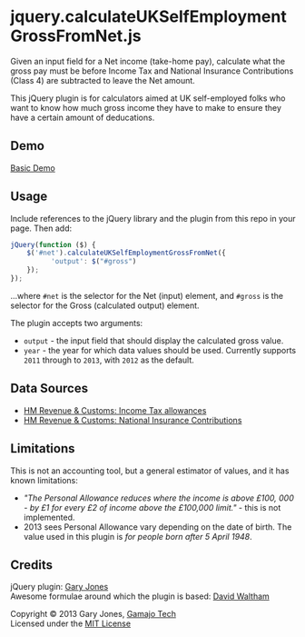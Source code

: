 # jquery.calculateUKSelfEmploymentGrossFromNet.js

Given an input field for a Net income (take-home pay), calculate what the gross pay must be before Income Tax and National Insurance Contributions (Class 4) are subtracted to leave the Net amount.

This jQuery plugin is for calculators aimed at UK self-employed folks who want to know how much gross income they have to make to ensure they have a certain amount of deducations.

## Demo
[Basic Demo](http://jsfiddle.net/4XuGh/3/)

## Usage

Include references to the jQuery library and the plugin from this repo in your page. Then add:

~~~javascript
jQuery(function ($) {
    $('#net').calculateUKSelfEmploymentGrossFromNet({
	      'output': $("#gross")
    });
});
~~~
...where `#net` is the selector for the Net (input) element, and `#gross` is the selector for the Gross (calculated output) element.

The plugin accepts two arguments:

 * `output` - the input field that should display the calculated gross value.
 * `year` - the year for which data values should be used. Currently supports `2011` through to `2013`, with `2012` as the default.

## Data Sources

* [HM Revenue & Customs: Income Tax allowances](http://www.hmrc.gov.uk/rates/it.htm)
* [HM Revenue & Customs: National Insurance Contributions](http://www.hmrc.gov.uk/rates/nic.htm)


## Limitations
This is not an accounting tool, but a general estimator of values, and it has known limitations:

 * _"The Personal Allowance reduces where the income is above £100, 000 - by £1 for every £2 of income above the £100,000 limit."_ - this is not implemented.
 * 2013 sees Personal Allowance vary depending on the date of birth. The value used in this plugin is _for people born after 5 April 1948_.

## Credits
jQuery plugin: [Gary Jones](http://twitter.com/GaryJ)  
Awesome formulae around which the plugin is based: [David Waltham](http://twitter.com/David_Waltham)

Copyright © 2013 Gary Jones, [Gamajo Tech](http://gamajo.com/)  
Licensed under the [MIT License](http://gamajo.mit-license.org/2013)


